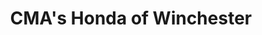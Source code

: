 ---
title: "CMA's Honda of Winchester"
url: /winchester/cmas-honda-of-winchester/
shop: Autohaus
---